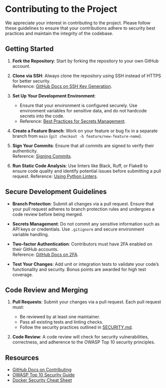 # Contributing to the Project

We appreciate your interest in contributing to the project. Please follow these guidelines to ensure that your contributions adhere to security best practices and maintain the integrity of the codebase.

## Getting Started

1. **Fork the Repository**: Start by forking the repository to your own GitHub account.
2. **Clone via SSH**: Always clone the repository using SSH instead of HTTPS for better security.  
   Reference: [GitHub Docs on SSH Key Generation](https://docs.github.com/en/authentication/connecting-to-github-with-ssh).

3. **Set Up Your Development Environment**:
   - Ensure that your environment is configured securely. Use environment variables for sensitive data, and do not hardcode secrets into the code.
   - Reference: [Best Practices for Secrets Management](https://docs.github.com/en/actions/security-guides/encrypted-secrets).

4. **Create a Feature Branch**: Work on your feature or bug fix in a separate branch from `main` (`git checkout -b feature/new-feature-name`).

5. **Sign Your Commits**: Ensure that all commits are signed to verify their authenticity.  
   Reference: [Signing Commits](https://docs.github.com/en/authentication/managing-commit-signature-verification/signing-commits).

6. **Run Static Code Analysis**: Use linters like Black, Ruff, or Flake8 to ensure code quality and identify potential issues before submitting a pull request.
   Reference: [Using Python Linters](https://black.readthedocs.io/en/stable/).

## Secure Development Guidelines

- **Branch Protection**: Submit all changes via a pull request. Ensure that your pull request adheres to branch protection rules and undergoes a code review before being merged.
- **Secrets Management**: Do not commit any sensitive information such as API keys or credentials. Use `.gitignore` and secure environment variable handling.
- **Two-factor Authentication**: Contributors must have 2FA enabled on their GitHub accounts.  
   Reference: [GitHub Docs on 2FA](https://docs.github.com/en/authentication/securing-your-account-with-two-factor-authentication-2fa/about-two-factor-authentication).

- **Test Your Changes**: Add unit or integration tests to validate your code’s functionality and security. Bonus points are awarded for high test coverage.

## Code Review and Merging

1. **Pull Requests**: Submit your changes via a pull request. Each pull request must:
   - Be reviewed by at least one maintainer.
   - Pass all existing tests and linting checks.
   - Follow the security practices outlined in [SECURITY.md](./SECURITY.md).
   
2. **Code Review**: A code review will check for security vulnerabilities, correctness, and adherence to the OWASP Top 10 security principles.

## Resources

- [GitHub Docs on Contributing](https://docs.github.com/en/get-started/quickstart/github-flow)
- [OWASP Top 10 Security Guide](https://owasp.org/www-project-top-ten/)
- [Docker Security Cheat Sheet](https://cheatsheetseries.owasp.org/cheatsheets/Docker_Security_Cheat_Sheet.html)

